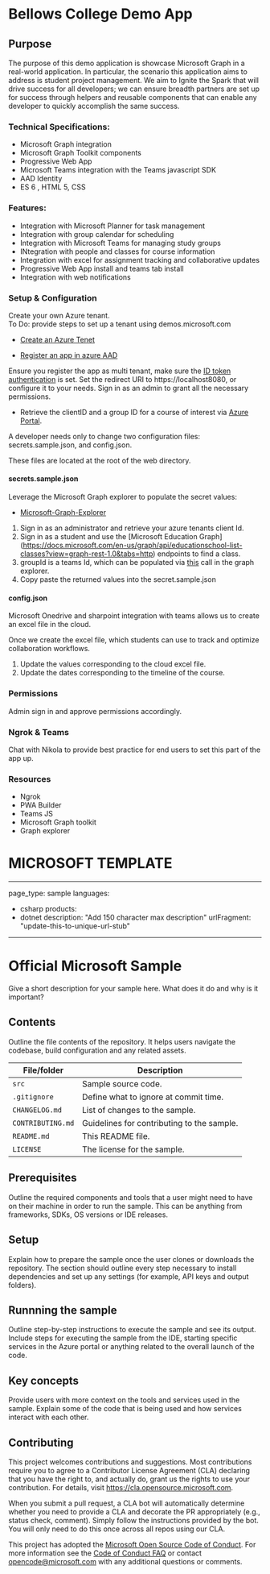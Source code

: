 # Bellows College Demo App

## Purpose

The purpose of this demo application is showcase Microsoft Graph in a real-world application. In particular, the scenario this application aims to address is student project management. We aim to Ignite the Spark that will drive success for all developers; we can ensure breadth partners are set up for success through helpers and reusable components that can enable any developer to quickly accomplish the same success.

### Technical Specifications:
* Microsoft Graph integration
* Microsoft Graph Toolkit components
* Progressive Web App
* Microsoft Teams integration with the Teams javascript SDK
* AAD Identity
* ES 6 , HTML 5, CSS



### Features:
* Integration with Microsoft Planner for task management
* Integration with group calendar for scheduling 
* Integration with Microsoft Teams for managing study groups
* INtegration with people and classes for course information
* Integration with excel for assignment tracking and collaborative updates
* Progressive Web App install and teams tab install
* Integration with web notifications  


### Setup & Configuration


Create your own Azure tenant.  
To Do: provide steps to set up a tenant using demos.microsoft.com 

* [Create an Azure Tenet](https://docs.microsoft.com/en-us/azure/active-directory/develop/quickstart-create-new-tenant)

* [Register an app in azure AAD](https://docs.microsoft.com/en-us/skype-sdk/ucwa/registeringyourapplicationinazuread)

Ensure you register the app as multi tenant, make sure the [ID token authentication](https://stackoverflow.com/questions/49422588/aadsts70005-response-type-id-token-is-not-enabled-for-the-application) is set. Set the redirect URI to https://localhost8080, or configure it to your needs. Sign in as an admin to grant all the necessary permissions.    

* Retrieve the clientID and a group ID for a course of interest via [Azure Portal](https://portal.azure.com). 


A developer needs only to change two configuration files: secrets.sample.json, and config.json.

These files are located at the root of the web directory.






#### secrets.sample.json

Leverage the Microsoft Graph explorer to populate the secret values:
* [Microsoft-Graph-Explorer](https://developer.microsoft.com/en-us/graph/graph-explorer)


1. Sign in as an administrator and retrieve your azure tenants client Id.
2. Sign in as a student and use the [Microsoft Education Graph] (https://docs.microsoft.com/en-us/graph/api/educationschool-list-classes?view=graph-rest-1.0&tabs=http) endpoints to find a class.
3. groupId is a teams Id, which can be populated via [this](https://graph.microsoft.com/v1.0/me/joinedTeams) call in the graph explorer.
4. Copy paste the returned values into the secret.sample.json


#### config.json

Microsoft Onedrive and sharpoint integration with teams allows us to create an excel file in the cloud.

Once we create the excel file, which students can use to track and optimize collaboration workflows.

1. Update the values corresponding to the cloud excel file.
2. Update the dates corresponding to the timeline of the course.

### Permissions

Admin sign in and approve permissions accordingly. 

### Ngrok & Teams

Chat with Nikola to provide best practice for end users to set this part of the app up.


### Resources

* Ngrok
* PWA Builder
* Teams JS
* Microsoft Graph toolkit
* Graph explorer





# MICROSOFT TEMPLATE



---
page_type: sample
languages:
- csharp
products:
- dotnet
description: "Add 150 character max description"
urlFragment: "update-this-to-unique-url-stub"
---

# Official Microsoft Sample

<!-- 
Guidelines on README format: https://review.docs.microsoft.com/help/onboard/admin/samples/concepts/readme-template?branch=master

Guidance on onboarding samples to docs.microsoft.com/samples: https://review.docs.microsoft.com/help/onboard/admin/samples/process/onboarding?branch=master

Taxonomies for products and languages: https://review.docs.microsoft.com/new-hope/information-architecture/metadata/taxonomies?branch=master
-->

Give a short description for your sample here. What does it do and why is it important?

## Contents

Outline the file contents of the repository. It helps users navigate the codebase, build configuration and any related assets.

| File/folder       | Description                                |
|-------------------|--------------------------------------------|
| `src`             | Sample source code.                        |
| `.gitignore`      | Define what to ignore at commit time.      |
| `CHANGELOG.md`    | List of changes to the sample.             |
| `CONTRIBUTING.md` | Guidelines for contributing to the sample. |
| `README.md`       | This README file.                          |
| `LICENSE`         | The license for the sample.                |

## Prerequisites

Outline the required components and tools that a user might need to have on their machine in order to run the sample. This can be anything from frameworks, SDKs, OS versions or IDE releases.

## Setup

Explain how to prepare the sample once the user clones or downloads the repository. The section should outline every step necessary to install dependencies and set up any settings (for example, API keys and output folders).

## Runnning the sample

Outline step-by-step instructions to execute the sample and see its output. Include steps for executing the sample from the IDE, starting specific services in the Azure portal or anything related to the overall launch of the code.

## Key concepts

Provide users with more context on the tools and services used in the sample. Explain some of the code that is being used and how services interact with each other.

## Contributing

This project welcomes contributions and suggestions.  Most contributions require you to agree to a
Contributor License Agreement (CLA) declaring that you have the right to, and actually do, grant us
the rights to use your contribution. For details, visit https://cla.opensource.microsoft.com.

When you submit a pull request, a CLA bot will automatically determine whether you need to provide
a CLA and decorate the PR appropriately (e.g., status check, comment). Simply follow the instructions
provided by the bot. You will only need to do this once across all repos using our CLA.

This project has adopted the [Microsoft Open Source Code of Conduct](https://opensource.microsoft.com/codeofconduct/).
For more information see the [Code of Conduct FAQ](https://opensource.microsoft.com/codeofconduct/faq/) or
contact [opencode@microsoft.com](mailto:opencode@microsoft.com) with any additional questions or comments.
